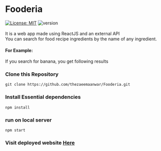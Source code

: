 # Fooderia

[![License: MIT](https://img.shields.io/badge/License-MIT-purple.svg)](https://opensource.org/licenses/MIT)
![version](https://img.shields.io/badge/version-1.2.1-yellow.svg)
<br/>
<br/>
It is a web app made using ReactJS and an external API
<br/>
You can search for food recipe ingredients by the name of any ingredient.
#### For Example:
If you search for banana, you get following results
### Clone this Repository 
`git clone https://github.com/thezaeemaanwar/Fooderia.git`
### Install Essential dependencies
`npm install`
### run on local server
`npm start`
### Visit deployed website <a href = "https://thezaeemaanwar.github.io/Fooderia/">Here</a>

